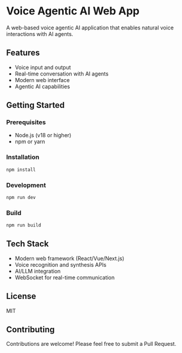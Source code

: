 # Voice Agentic AI Web App

A web-based voice agentic AI application that enables natural voice interactions with AI agents.

## Features

- Voice input and output
- Real-time conversation with AI agents
- Modern web interface
- Agentic AI capabilities

## Getting Started

### Prerequisites

- Node.js (v18 or higher)
- npm or yarn

### Installation

```bash
npm install
```

### Development

```bash
npm run dev
```

### Build

```bash
npm run build
```

## Tech Stack

- Modern web framework (React/Vue/Next.js)
- Voice recognition and synthesis APIs
- AI/LLM integration
- WebSocket for real-time communication

## License

MIT

## Contributing

Contributions are welcome! Please feel free to submit a Pull Request.

